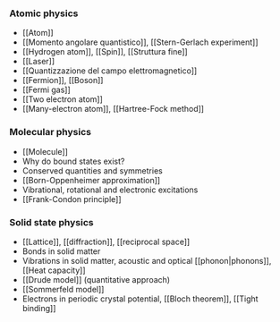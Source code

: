 ### Atomic physics
- [[Atom]]
- [[Momento angolare quantistico]], [[Stern-Gerlach experiment]]
- [[Hydrogen atom]], [[Spin]], [[Struttura fine]]
- [[Laser]]
- [[Quantizzazione del campo elettromagnetico]]
- [[Fermion]], [[Boson]]
- [[Fermi gas]]
- [[Two electron atom]]
- [[Many-electron atom]], [[Hartree-Fock method]]
### Molecular physics
- [[Molecule]]
- Why do bound states exist?
- Conserved quantities and symmetries
- [[Born-Oppenheimer approximation]]
- Vibrational, rotational and electronic excitations
- [[Frank-Condon principle]]
### Solid state physics
- [[Lattice]], [[diffraction]], [[reciprocal space]]
- Bonds in solid matter
- Vibrations in solid matter, acoustic and optical [[phonon|phonons]], [[Heat capacity]]
- [[Drude model]] (quantitative approach)
- [[Sommerfeld model]]
- Electrons in periodic crystal potential, [[Bloch theorem]], [[Tight binding]]
